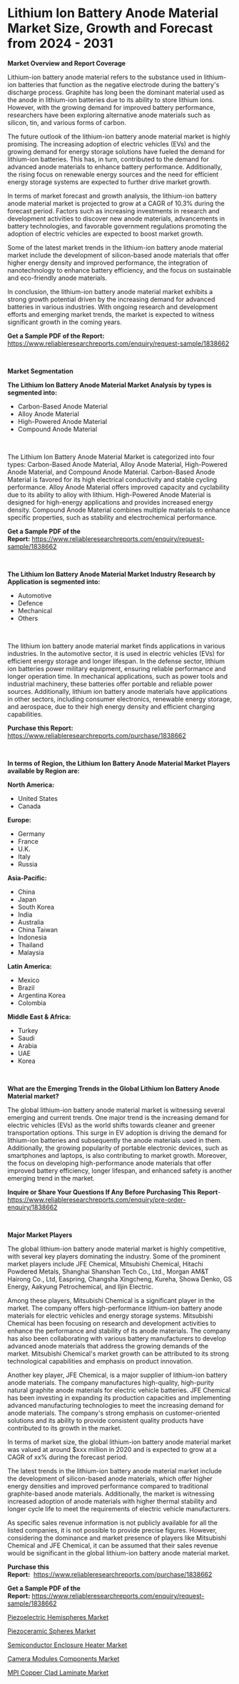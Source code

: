 <p><h1>Lithium Ion Battery Anode Material Market Size, Growth and Forecast from 2024 - 2031</h1></p><p><strong>Market Overview and Report Coverage</strong></p>
<p><p>Lithium-ion battery anode material refers to the substance used in lithium-ion batteries that function as the negative electrode during the battery's discharge process. Graphite has long been the dominant material used as the anode in lithium-ion batteries due to its ability to store lithium ions. However, with the growing demand for improved battery performance, researchers have been exploring alternative anode materials such as silicon, tin, and various forms of carbon.</p><p>The future outlook of the lithium-ion battery anode material market is highly promising. The increasing adoption of electric vehicles (EVs) and the growing demand for energy storage solutions have fueled the demand for lithium-ion batteries. This has, in turn, contributed to the demand for advanced anode materials to enhance battery performance. Additionally, the rising focus on renewable energy sources and the need for efficient energy storage systems are expected to further drive market growth.</p><p>In terms of market forecast and growth analysis, the lithium-ion battery anode material market is projected to grow at a CAGR of 10.3% during the forecast period. Factors such as increasing investments in research and development activities to discover new anode materials, advancements in battery technologies, and favorable government regulations promoting the adoption of electric vehicles are expected to boost market growth.</p><p>Some of the latest market trends in the lithium-ion battery anode material market include the development of silicon-based anode materials that offer higher energy density and improved performance, the integration of nanotechnology to enhance battery efficiency, and the focus on sustainable and eco-friendly anode materials.</p><p>In conclusion, the lithium-ion battery anode material market exhibits a strong growth potential driven by the increasing demand for advanced batteries in various industries. With ongoing research and development efforts and emerging market trends, the market is expected to witness significant growth in the coming years.</p></p>
<p><strong>Get a Sample PDF of the Report:</strong> <a href="https://www.reliableresearchreports.com/enquiry/request-sample/1838662">https://www.reliableresearchreports.com/enquiry/request-sample/1838662</a></p>
<p>&nbsp;</p>
<p><strong>Market Segmentation</strong></p>
<p><strong>The Lithium Ion Battery Anode Material Market Analysis by types is segmented into:</strong></p>
<p><ul><li>Carbon-Based Anode Material</li><li>Alloy Anode Material</li><li>High-Powered Anode Material</li><li>Compound Anode Material</li></ul></p>
<p>&nbsp;</p>
<p><p>The Lithium Ion Battery Anode Material Market is categorized into four types: Carbon-Based Anode Material, Alloy Anode Material, High-Powered Anode Material, and Compound Anode Material. Carbon-Based Anode Material is favored for its high electrical conductivity and stable cycling performance. Alloy Anode Material offers improved capacity and cyclability due to its ability to alloy with lithium. High-Powered Anode Material is designed for high-energy applications and provides increased energy density. Compound Anode Material combines multiple materials to enhance specific properties, such as stability and electrochemical performance.</p></p>
<p><strong>Get a Sample PDF of the Report:</strong>&nbsp;<a href="https://www.reliableresearchreports.com/enquiry/request-sample/1838662">https://www.reliableresearchreports.com/enquiry/request-sample/1838662</a></p>
<p>&nbsp;</p>
<p><strong>The Lithium Ion Battery Anode Material Market Industry Research by Application is segmented into:</strong></p>
<p><ul><li>Automotive</li><li>Defence</li><li>Mechanical</li><li>Others</li></ul></p>
<p>&nbsp;</p>
<p><p>The lithium ion battery anode material market finds applications in various industries. In the automotive sector, it is used in electric vehicles (EVs) for efficient energy storage and longer lifespan. In the defense sector, lithium ion batteries power military equipment, ensuring reliable performance and longer operation time. In mechanical applications, such as power tools and industrial machinery, these batteries offer portable and reliable power sources. Additionally, lithium ion battery anode materials have applications in other sectors, including consumer electronics, renewable energy storage, and aerospace, due to their high energy density and efficient charging capabilities.</p></p>
<p><strong>Purchase this Report:</strong>&nbsp; <a href="https://www.reliableresearchreports.com/purchase/1838662">https://www.reliableresearchreports.com/purchase/1838662</a></p>
<p>&nbsp;</p>
<p><strong>In terms of Region, the Lithium Ion Battery Anode Material Market Players available by Region are:</strong></p>
<p>
    <p> <strong> North America: </strong>
        <ul>
            <li>United States</li>
            <li>Canada</li>
        </ul>
        </p> 
    <p> <strong> Europe: </strong>
        <ul>
            <li>Germany</li>
            <li>France</li>
            <li>U.K.</li>
            <li>Italy</li>
            <li>Russia</li>
        </ul>
        </p> 
    <p> <strong> Asia-Pacific: </strong>
        <ul>
            <li>China</li>
            <li>Japan</li>
            <li>South Korea</li>
            <li>India</li>
            <li>Australia</li>
            <li>China Taiwan</li>
            <li>Indonesia</li>
            <li>Thailand</li>
            <li>Malaysia</li>
        </ul>
        </p> 
    <p> <strong> Latin America: </strong>
        <ul>
            <li>Mexico</li>
            <li>Brazil</li>
            <li>Argentina Korea</li>
            <li>Colombia</li>
        </ul>
        </p> 
    <p> <strong> Middle East & Africa: </strong>
        <ul>
            <li>Turkey</li>
            <li>Saudi</li>
            <li>Arabia</li>
            <li>UAE</li>
            <li>Korea</li>
        </ul>
    </p>
    </p>
<p>&nbsp;</p>
<p><strong>What are the Emerging Trends in the Global Lithium Ion Battery Anode Material market?</strong></p>
<p><p>The global lithium-ion battery anode material market is witnessing several emerging and current trends. One major trend is the increasing demand for electric vehicles (EVs) as the world shifts towards cleaner and greener transportation options. This surge in EV adoption is driving the demand for lithium-ion batteries and subsequently the anode materials used in them. Additionally, the growing popularity of portable electronic devices, such as smartphones and laptops, is also contributing to market growth. Moreover, the focus on developing high-performance anode materials that offer improved battery efficiency, longer lifespan, and enhanced safety is another emerging trend in the market.</p></p>
<p><strong>Inquire or Share Your Questions If Any Before Purchasing This Report</strong>- <a href="https://www.reliableresearchreports.com/enquiry/pre-order-enquiry/1838662">https://www.reliableresearchreports.com/enquiry/pre-order-enquiry/1838662</a></p>
<p>&nbsp;</p>
<p><strong>Major Market Players</strong></p>
<p><p>The global lithium-ion battery anode material market is highly competitive, with several key players dominating the industry. Some of the prominent market players include JFE Chemical, Mitsubishi Chemical, Hitachi Powdered Metals, Shanghai Shanshan Tech Co., Ltd., Morgan AM&T Hairong Co., Ltd, Easpring, Changsha Xingcheng, Kureha, Showa Denko, GS Energy, Aakyung Petrochemical, and Iljin Electric.</p><p>Among these players, Mitsubishi Chemical is a significant player in the market. The company offers high-performance lithium-ion battery anode materials for electric vehicles and energy storage systems. Mitsubishi Chemical has been focusing on research and development activities to enhance the performance and stability of its anode materials. The company has also been collaborating with various battery manufacturers to develop advanced anode materials that address the growing demands of the market. Mitsubishi Chemical's market growth can be attributed to its strong technological capabilities and emphasis on product innovation.</p><p>Another key player, JFE Chemical, is a major supplier of lithium-ion battery anode materials. The company manufactures high-quality, high-purity natural graphite anode materials for electric vehicle batteries. JFE Chemical has been investing in expanding its production capacities and implementing advanced manufacturing technologies to meet the increasing demand for anode materials. The company's strong emphasis on customer-oriented solutions and its ability to provide consistent quality products have contributed to its growth in the market.</p><p>In terms of market size, the global lithium-ion battery anode material market was valued at around $xxx million in 2020 and is expected to grow at a CAGR of xx% during the forecast period.</p><p>The latest trends in the lithium-ion battery anode material market include the development of silicon-based anode materials, which offer higher energy densities and improved performance compared to traditional graphite-based anode materials. Additionally, the market is witnessing increased adoption of anode materials with higher thermal stability and longer cycle life to meet the requirements of electric vehicle manufacturers.</p><p>As specific sales revenue information is not publicly available for all the listed companies, it is not possible to provide precise figures. However, considering the dominance and market presence of players like Mitsubishi Chemical and JFE Chemical, it can be assumed that their sales revenue would be significant in the global lithium-ion battery anode material market.</p></p>
<p><strong>Purchase this Report:</strong>&nbsp;&nbsp;<a href="https://www.reliableresearchreports.com/purchase/1838662">https://www.reliableresearchreports.com/purchase/1838662</a></p>
<p></p>
<p><strong>Get a Sample PDF of the Report:</strong>&nbsp;<a href="https://www.reliableresearchreports.com/enquiry/request-sample/1838662">https://www.reliableresearchreports.com/enquiry/request-sample/1838662</a></p>
<p><p><a href="https://github.com/BryceTownsendr/Market-Research-Report-List-2/blob/main/piezoelectric-hemispheres-market.md">Piezoelectric Hemispheres Market</a></p><p><a href="https://github.com/WillieWoodard/Market-Research-Report-List-2/blob/main/piezoceramic-spheres-market.md">Piezoceramic Spheres Market</a></p><p><a href="https://github.com/CliffMedina6/Market-Research-Report-List-2/blob/main/semiconductor-enclosure-heater-market.md">Semiconductor Enclosure Heater Market</a></p><p><a href="https://github.com/RickHolmes3/Market-Research-Report-List-2/blob/main/camera-modules-components-market.md">Camera Modules Components Market</a></p><p><a href="https://github.com/PeterParrish5/Market-Research-Report-List-2/blob/main/mpi-copper-clad-laminate-market.md">MPI Copper Clad Laminate Market</a></p></p>